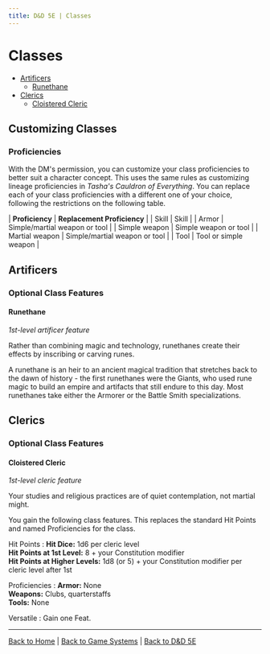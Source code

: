```yaml
---
title: D&D 5E | Classes
---
```


# Classes

- [Artificers](#artificers)
  - [Runethane](#runethane)
- [Clerics](#clerics)
  - [Cloistered Cleric](#cloistered-cleric)

## Customizing Classes

### Proficiencies

With the DM's permission, you can customize your class proficiencies to better suit a character concept. This uses the same rules as customizing lineage proficiencies in *Tasha's Cauldron of Everything*. You can replace each of your class proficiencies with a different one of your choice, following the restrictions on the following table.

| **Proficiency** | **Replacement Proficiency** |
| Skill | Skill |
| Armor | Simple/martial weapon or tool |
| Simple weapon | Simple weapon or tool |
| Martial weapon | Simple/martial weapon or tool |
| Tool | Tool or simple weapon |

## Artificers

### Optional Class Features

#### Runethane

*1st-level artificer feature*

Rather than combining magic and technology, runethanes create their effects by inscribing or carving runes.

A runethane is an heir to an ancient magical tradition that stretches back to the dawn of history - the first runethanes were the Giants, who used rune magic to build an empire and artifacts that still endure to this day. Most runethanes take either the Armorer or the Battle Smith specializations.

## Clerics

### Optional Class Features

#### Cloistered Cleric

*1st-level cleric feature*

Your studies and religious practices are of quiet contemplation, not martial might.

You gain the following class features. This replaces the standard Hit Points and named Proficiencies for the class.

Hit Points
  : **Hit Dice:** 1d6 per cleric level<br>
    **Hit Points at 1st Level:** 8 + your Constitution modifier<br>
    **Hit Points at Higher Levels:** 1d8 (or 5) + your Constitution modifier per cleric level after 1st

Proficiencies
  : **Armor:** None<br>
    **Weapons:** Clubs, quarterstaffs<br>
    **Tools:** None

Versatile
  : Gain one Feat.

---

[Back to Home]({{site.baseurl}}/)
|
[Back to Game Systems]({{site.baseurl}}/systems)
|
[Back to D&D 5E]({{site.baseurl}}/systems/5e)
